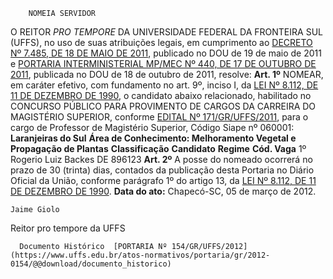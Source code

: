         NOMEIA SERVIDOR  

 O REITOR *PRO TEMPORE*  DA UNIVERSIDADE FEDERAL DA FRONTEIRA SUL (UFFS), no uso de suas atribuições legais, em cumprimento ao [DECRETO Nº 7.485, DE 18 DE MAIO DE 2011](http://www.planalto.gov.br/ccivil_03/_Ato2011-2014/2011/Decreto/D7485.htm), publicado no DOU de 19 de maio de 2011 e [PORTARIA INTERMINISTERIAL MP/MEC Nº 440, DE 17 DE OUTUBRO DE 2011](http://www.normasbrasil.com.br/norma/portaria-interministerial-440-2011_232875.html), publicada no DOU de 18 de outubro de 2011, resolve:   **Art. 1º**  NOMEAR, em caráter efetivo, com fundamento no art. 9º, inciso I, da [LEI Nº 8.112, DE 11 DE DEZEMBRO DE 1990](http://www.planalto.gov.br/ccivil_03/leis/l8112cons.htm), o candidato abaixo relacionado, habilitado no CONCURSO PÚBLICO PARA PROVIMENTO DE CARGOS DA CARREIRA DO MAGISTÉRIO SUPERIOR, conforme [EDITAL Nº 171/GR/UFFS/2011](https://www.uffs.edu.br/atos-normativos/edital/gr/2011-0171), para o cargo de Professor de Magistério Superior, Código Siape nº 060001: **Laranjeiras do Sul** **Área de Conhecimento: Melhoramento Vegetal e Propagação de Plantas**     **Classificação**   **Candidato**   **Regime**   **Cód. Vaga**     1º   Rogerio Luiz Backes   DE   896123       **Art. 2º**  A posse do nomeado ocorrerá no prazo de 30 (trinta) dias, contados da publicação desta Portaria no Diário Oficial da União, conforme parágrafo 1º do artigo 13, da [LEI Nº 8.112, DE 11 DE DEZEMBRO DE 1990](http://www.planalto.gov.br/ccivil_03/leis/l8112cons.htm).        **Data do ato:** Chapecó-SC, 05 de março de 2012.   
 

    Jaime Giolo   
 Reitor pro tempore da UFFS 

      Documento Histórico  [PORTARIA Nº 154/GR/UFFS/2012](https://www.uffs.edu.br/atos-normativos/portaria/gr/2012-0154/@@download/documento_historico)     
      